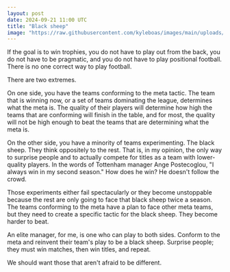 ```yaml
---
layout: post
date: 2024-09-21 11:00 UTC
title: "Black sheep"
image: "https://raw.githubusercontent.com/kyleboas/images/main/uploads/2024/09/20/Image-20Sep2024_02:28:15.png"
---
```


If the goal is to win trophies, you do not have to play out from the back, you do not have to be pragmatic, and you do not have to play positional football. There is no one correct way to play football.

<!---more--->

There are two extremes.

On one side, you have the teams conforming to the meta tactic. The team that is winning now, or a set of teams dominating the league, determines what the meta is. The quality of their players will determine how high the teams that are conforming will finish in the table, and for most, the quality will not be high enough to beat the teams that are determining what the meta is. 

On the other side, you have a minority of teams experimenting. The black sheep. They think oppositely to the rest. That is, in my opinion, the only way to surprise people and to actually compete for titles as a team with lower-quality players. In the words of Tottenham manager Ange Postecoglou, "I always win in my second season." How does he win? He doesn't follow the crowd.

Those experiments either fail spectacularly or they become unstoppable because the rest are only going to face that black sheep twice a season. The teams conforming to the meta have a plan to face other meta teams, but they need to create a specific tactic for the black sheep. They become harder to beat.

An elite manager, for me, is one who can play to both sides. Conform to the meta and reinvent their team's play to be a black sheep. Surprise people; they must win matches, then win titles, and repeat.

We should want those that aren't afraid to be different.